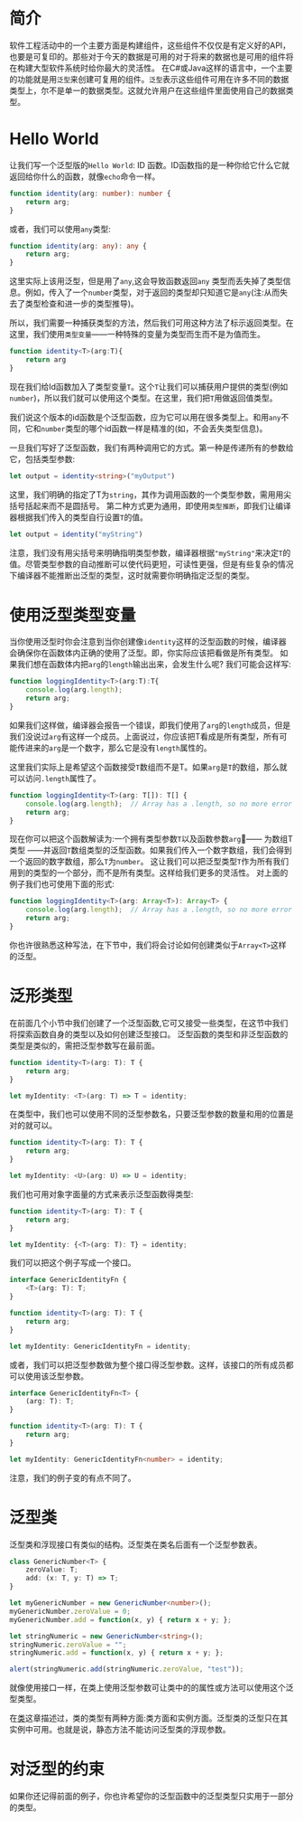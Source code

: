 # 简介
软件工程活动中的一个主要方面是构建组件，这些组件不仅仅是有定义好的API，也要是可复印的。那些对于今天的数据是可用的对于将来的数据也是可用的组件将在构建大型软件系统时给你最大的灵活性。
在C#或Java这样的语言中，一个主要的功能就是用`泛型`来创建可复用的组件。`泛型`表示这些组件可用在许多不同的数据类型上，尔不是单一的数据类型。这就允许用户在这些组件里面使用自己的数据类型。

# Hello World
让我们写一个泛型版的`Hello World`: ID 函数。ID函数指的是一种你给它什么它就返回给你什么的函数，就像`echo`命令一样。
```typescript
function identity(arg: number): number {
    return arg;
}
```
或者，我们可以使用`any`类型:
```typescript
function identity(arg: any): any {
    return arg;
}
```
这里实际上该用泛型，但是用了`any`,这会导致函数返回`any` 类型而丢失掉了类型信息。例如，传入了一个`number`类型，对于返回的类型却只知道它是`any`(注:从而失去了类型检查和进一步的类型推导)。

所以，我们需要一种捕获类型的方法，然后我们可用这种方法了标示返回类型。在这里，我们使用`类型变量`——一种特殊的变量为类型而生而不是为值而生。
```typescript
function identity<T>(arg:T){
    return arg
}
```

现在我们给Id函数加入了类型变量`T`。这个`T`让我们可以捕获用户提供的类型(例如`number`)，所以我们就可以使用这个类型。在这里，我们把`T`用做返回值类型。
<!--
 On inspection, we can now see the same type is used for the argument and the return type. This allows us to traffic that type information in one side of the function and out the other.
 -->
 
 我们说这个版本的id函数是个泛型函数，应为它可以用在很多类型上。和用`any`不同，它和`number`类型的哪个id函数一样是精准的(如，不会丢失类型信息)。
 
 一旦我们写好了泛型函数，我们有两种调用它的方式。第一种是传递所有的参数给它，包括类型参数:
 
```typescript
let output = identity<string>("myOutput")
```
这里，我们明确的指定了T为`string`，其作为调用函数的一个类型参数，需用用尖括号括起来而不是圆括号。
第二种方式更为通用，即使用`类型推断`，即我们让编译器根据我们传入的类型自行设置`T`的值。
```typescript
let output = identity("myString")
```
注意，我们没有用尖括号来明确指明类型参数，编译器根据`"myString"`来决定`T`的值。尽管类型参数的自动推断可以使代码更短，可读性更强，但是有些复杂的情况下编译器不能推断出泛型的类型，这时就需要你明确指定泛型的类型。
# 使用泛型类型变量
当你使用泛型时你会注意到当你创建像`identity`这样的泛型函数的时候，编译器会确保你在函数体内正确的使用了泛型。即，你实际应该把看做是所有类型。
如果我们想在函数体内把`arg`的`length`输出出来，会发生什么呢? 我们可能会这样写:
```typescript
function loggingIdentity<T>(arg:T):T{
    console.log(arg.length);
    return arg;
}
```
如果我们这样做，编译器会报告一个错误，即我们使用了`arg`的`length`成员，但是我们没说过`arg`有这样一个成员。上面说过，你应该把T看成是所有类型，所有可能传进来的`arg`是一个数字，那么它是没有`length`属性的。

这里我们实际上是希望这个函数接受`T`数组而不是T。如果`arg`是`T`的数组，那么就可以访问`.length`属性了。
```typescript
function loggingIdentity<T>(arg: T[]): T[] {
    console.log(arg.length);  // Array has a .length, so no more error
    return arg;
}
```
现在你可以把这个函数解读为:一个拥有类型参数`T`以及函数参数`arg`—— 为数组T类型 ——并返回`T`数组类型的泛型函数。如果我们传入一个数字数组，我们会得到一个返回的数字数组，那么`T`为`number`。<!-- This allows us to use our generic type variable `T` as part of the types we're working with,rather than the whole type,giving us greater flexibility -->
这让我们可以把泛型类型`T`作为所有我们用到的类型的一个部分，而不是所有类型。这样给我们更多的灵活性。
对上面的例子我们也可使用下面的形式:
```typescript
function loggingIdentity<T>(arg: Array<T>): Array<T> {
    console.log(arg.length);  // Array has a .length, so no more error
    return arg;
}
```
你也许很熟悉这种写法，在下节中，我们将会讨论如何创建类似于`Array<T>`这样的泛型。
# 泛形类型
在前面几个小节中我们创建了一个泛型函数,它可又接受一些类型，在这节中我们将探索函数自身的类型以及如何创建泛型接口。
泛型函数的类型和非泛型函数的类型是类似的，需把泛型参数写在最前面。
```typescript
function identity<T>(arg: T): T {
    return arg;
}

let myIdentity: <T>(arg: T) => T = identity;
```
在类型中，我们也可以使用不同的泛型参数名，只要泛型参数的数量和用的位置是对的就可以。
```typescript
function identity<T>(arg: T): T {
    return arg;
}

let myIdentity: <U>(arg: U) => U = identity;
```
我们也可用对象字面量的方式来表示泛型函数得类型:
```typescript
function identity<T>(arg: T): T {
    return arg;
}

let myIdentity: {<T>(arg: T): T} = identity;
```
我们可以把这个例子写成一个接口。
```typescript
interface GenericIdentityFn {
    <T>(arg: T): T;
}

function identity<T>(arg: T): T {
    return arg;
}

let myIdentity: GenericIdentityFn = identity;
```
或者，我们可以把泛型参数做为整个接口得泛型参数。这样，该接口的所有成员都可以使用该泛型参数。
```typescript
interface GenericIdentityFn<T> {
    (arg: T): T;
}

function identity<T>(arg: T): T {
    return arg;
}

let myIdentity: GenericIdentityFn<number> = identity;
```
注意，我们的例子变的有点不同了。
<!--
. Instead of describing a generic function, we now have a non-generic function signature that is a part of a generic type. When we use GenericIdentityFn, we now will also need to specify the corresponding type argument (here: number), effectively locking in what the underlying call signature will use. Understanding when to put the type parameter directly on the call signature and when to put it on the interface itself will be helpful in describing what aspects of a type are generic.

In addition to generic interfaces, we can also create generic classes. Note that it is not possible to create generic enums and namespaces.
-->

# 泛型类
泛型类和浮现接口有类似的结构。泛型类在类名后面有一个泛型参数表。
```typescript
class GenericNumber<T> {
    zeroValue: T;
    add: (x: T, y: T) => T;
}

let myGenericNumber = new GenericNumber<number>();
myGenericNumber.zeroValue = 0;
myGenericNumber.add = function(x, y) { return x + y; };
```

<!--This is a pretty literal use of the GenericNumber class, but you may have noticed that nothing is restricting it to only use the number type. We could have instead used string or even more complex objects.-->

```typescript
let stringNumeric = new GenericNumber<string>();
stringNumeric.zeroValue = "";
stringNumeric.add = function(x, y) { return x + y; };

alert(stringNumeric.add(stringNumeric.zeroValue, "test"));
```
就像使用接口一样，在类上使用泛型参数可让类中的的属性或方法可以使用这个泛型类型。

在[类]()这章描述过，类的类型有两种方面:类方面和实例方面。泛型类的泛型只在其实例中可用。也就是说，静态方法不能访问泛型类的浮现参数。

# 对泛型的约束
如果你还记得前面的例子，你也许希望你的泛型函数中的泛型类型只实用于一部分的类型。







